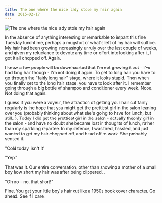 ```yaml
---
title: The one where the nice lady stole my hair again
date: 2015-02-17
---
```


![The one where the nice lady stole my hair again](https://source.unsplash.com/ZYYS1kapOm8/1600x900)

In the absence of anything interesting or remarkable to impart this fine Tuesday lunchtime, perhaps a mugshot of what's left of my hair will suffice. My hair had been growing increasingly unruly over the last couple of weeks, and given my reluctance to devote any time or effort into looking after it, I got it all chopped off. Again.

I know a few people will be downhearted that I'm not growing it out - I've had long hair though - I'm not doing it again. To get to long hair you have to go through the "fairly long hair" stage, where it looks stupid. Then when you finally get to the long hair stage, you have to look after it. I remember going through a big bottle of shampoo and conditioner every week. Nope. Not doing that again.

I guess if you were a voyeur, the attraction of getting your hair cut fairly regularly is the hope that you might get the prettiest girl in the salon leaning over you (probably thinking about what she's going to have for lunch, but still...). Today I did get the prettiest girl in the salon - actually theonly girl in the salon - and have no doubt she became lost in thoughts of lunch, rather than my sparkling repartee. In my defence, I was tired, hassled, and just wanted to get my hair chopped off, and head off to work. She probably sensed it.

"Cold today, isn't it"

"Yep."

That was it. Our entire conversation, other than showing a mother of a small boy how short my hair was after being clippered...

"Oh no - not that short!"

Fine. You get your little boy's hair cut like a 1950s book cover character. Go ahead. See if I care.